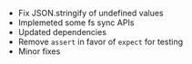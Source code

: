 - Fix JSON.stringify of undefined values
- Implemeted some fs sync APIs
- Updated dependencies
- Remove `assert` in favor of `expect` for testing
- Minor fixes

